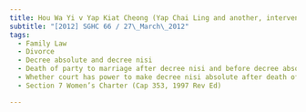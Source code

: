 ```yaml
---
title: Hou Wa Yi v Yap Kiat Cheong (Yap Chai Ling and another, interveners) 
subtitle: "[2012] SGHC 66 / 27\_March\_2012"
tags:
  - Family Law
  - Divorce
  - Decree absolute and decree nisi
  - Death of party to marriage after decree nisi and before decree absolute
  - Whether court has power to make decree nisi absolute after death of party to the marriage
  - Section 7 Women’s Charter (Cap 353, 1997 Rev Ed)

---
```


